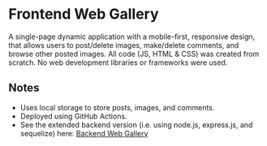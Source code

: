 # Frontend Web Gallery

A single-page dynamic application with a mobile-first, responsive design, that allows users to post/delete images, make/delete comments, and browse other posted images. All code (JS, HTML & CSS) was created from scratch. No web development libraries or frameworks were used.

## Notes

* Uses local storage to store posts, images, and comments.
* Deployed using GitHub Actions.
* See the extended backend version (i.e. using node.js, express.js, and sequelize) here: [Backend Web Gallery](https://github.com/nuhgooyin/Backend-Web-Gallery)
